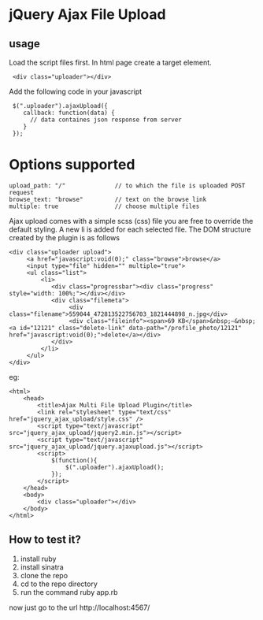 # jQuery Ajax File Upload

## usage


Load the script files first. In html page create a target element.

     <div class="uploader"></div>

Add the following code in your javascript

     $(".uploader").ajaxUpload({
        callback: function(data) {
          // data containes json response from server
        }
     });

# Options supported

    upload_path: "/"              // to which the file is uploaded POST request
    browse_text: "browse"         // text on the browse link
    multiple: true                // choose multiple files


Ajax upload comes with a simple scss (css) file you are free to override the default styling.
A new li is added for each selected file. The DOM structure created by the plugin is as follows

    <div class="uploader upload">
         <a href="javascript:void(0);" class="browse">browse</a>
         <input type="file" hidden="" multiple="true">
         <ul class="list">
             <li>
                <div class="progressbar"><div class="progress" style="width: 100%;"></div></div>
                <div class="filemeta">
                     <div class="filename">559044_472813522756703_1821444898_n.jpg</div>
                     <div class="fileinfo"><span>69 KB</span>&nbsp;—&nbsp;<a id="12121" class="delete-link" data-path="/profile_photo/12121" href="javascript:void(0);">delete</a></div>
                </div>
             </li>
         </ul>
    </div>



eg:

    <html>
        <head>
            <title>Ajax Multi File Upload Plugin</title>
            <link rel="stylesheet" type="text/css" href="jquery_ajax_upload/style.css" />
            <script type="text/javascript" src="jquery_ajax_upload/jquery2.min.js"></script>
            <script type="text/javascript" src="jquery_ajax_upload/jquery.ajaxupload.js"></script>
            <script>
                $(function(){
                    $(".uploader").ajaxUpload();
                });
            </script>
        </head>
        <body>
            <div class="uploader"></div>
        </body>
    </html>
    
## How to test it?

1. install ruby
2. install sinatra
3. clone the repo
4. cd to the repo directory
5. run the command
     ruby app.rb

now just go to the url http://localhost:4567/
